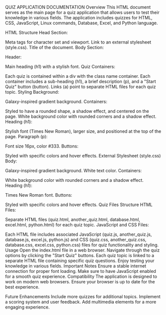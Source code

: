 QUIZ APPLICATION DOCUMENTATION
Overview
This HTML document serves as the main page for a quiz application that allows users to test their knowledge in various fields. The application includes quizzes for HTML, CSS, JavaScript, Linux commands, Database, Excel, and Python language.

HTML Structure
Head Section:

Meta tags for character set and viewport.
Link to an external stylesheet (style.css).
Title of the document.
Body Section:

Header:

Main heading (h1) with a stylish font.
Quiz Containers:

Each quiz is contained within a div with the class name container.
Each container includes a sub-heading (h1), a brief description (p), and a "Start Quiz" button (button).
Links (a) point to separate HTML files for each quiz topic.
Styling
Background:

Galaxy-inspired gradient background.
Containers:

Styled to have a rounded shape, a shadow effect, and centered on the page.
White background color with rounded corners and a shadow effect.
Heading (h1):

Stylish font (Times New Roman), larger size, and positioned at the top of the page.
Paragraph (p):

Font size 16px, color #333.
Buttons:

Styled with specific colors and hover effects.
External Stylesheet (style.css)
Body:

Galaxy-inspired gradient background.
White text color.
Containers:

White background color with rounded corners and a shadow effect.
Heading (h1):

Times New Roman font.
Buttons:

Styled with specific colors and hover effects.
Quiz Files Structure
HTML Files:

Separate HTML files (quiz.html, another_quiz.html, database.html, excel.html, python.html) for each quiz topic.
JavaScript and CSS Files:

Each HTML file includes associated JavaScript (quiz.js, another_quiz.js, database.js, excel.js, python.js) and CSS (quiz.css, another_quiz.css, database.css, excel.css, python.css) files for quiz functionality and styling.
Usage
Open the index.html file in a web browser.
Navigate through the quiz options by clicking the "Start Quiz" buttons.
Each quiz topic is linked to a separate HTML file containing specific quiz questions.
Enjoy testing your knowledge in various fields.
Important Notes
Ensure a stable internet connection for proper font loading.
Make sure to have JavaScript enabled for a smooth quiz experience.
Compatibility
The application is designed to work on modern web browsers. Ensure your browser is up to date for the best experience.

Future Enhancements
Include more quizzes for additional topics.
Implement a scoring system and user feedback.
Add multimedia elements for a more engaging experience.
